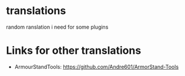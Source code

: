 # translations
random ranslation i need for some plugins

# Links for other translations

- ArmourStandTools: https://github.com/Andre601/ArmorStand-Tools
